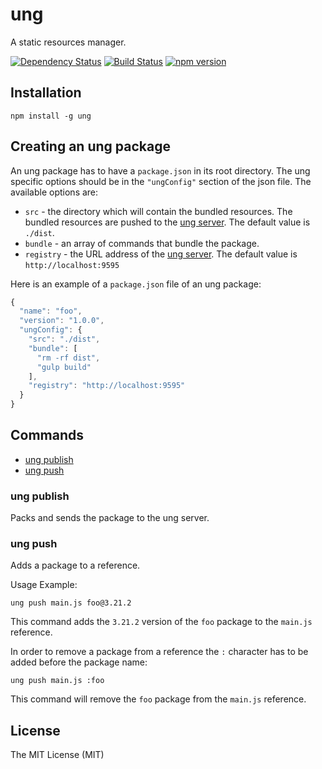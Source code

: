 # ung

A static resources manager.

[![Dependency Status](https://david-dm.org/ungjs/ung/status.svg?style=flat)](https://david-dm.org/ungjs/ung)
[![Build Status](http://img.shields.io/travis/ungjs/ung.svg?style=flat)](https://travis-ci.org/ungjs/ung)
[![npm version](https://badge.fury.io/js/ung.svg)](http://badge.fury.io/js/ung)


## Installation

```
npm install -g ung
```


## Creating an ung package

An ung package has to have a `package.json` in its root directory. The ung specific
options should be in the `"ungConfig"` section of the json file. The available options are:

* `src` - the directory which will contain the bundled resources. The bundled resources
are pushed to the [ung server][]. The default value is `./dist`.
* `bundle` - an array of commands that bundle the package.
* `registry` - the URL address of the [ung server][]. The default value is `http://localhost:9595`

Here is an example of a `package.json` file of an ung package:

```js
{
  "name": "foo",
  "version": "1.0.0",
  "ungConfig": {
    "src": "./dist",
    "bundle": [
      "rm -rf dist",
      "gulp build"
    ],
    "registry": "http://localhost:9595"
  }
}
```


## Commands

* [ung publish](#ung-publish)
* [ung push](#ung-push)


### ung publish

Packs and sends the package to the ung server.


### ung push

Adds a package to a reference.

Usage Example:

```
ung push main.js foo@3.21.2
```

This command adds the `3.21.2` version of the `foo` package to the `main.js`
reference.

In order to remove a package from a reference the `:` character has to be added
before the package name:

```
ung push main.js :foo
```

This command will remove the `foo` package from the `main.js` reference.


## License

The MIT License (MIT)


[ung server]: https://github.com/ungjs/ung-server
